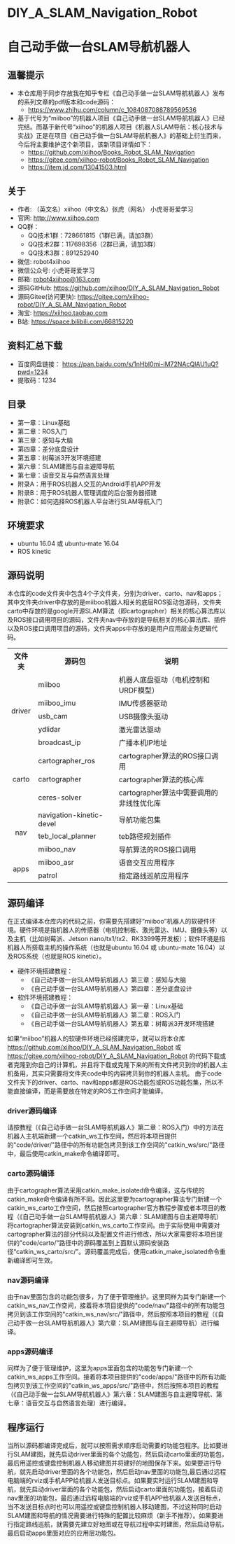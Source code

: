 # DIY_A_SLAM_Navigation_Robot
# 自己动手做一台SLAM导航机器人
## 温馨提示
* 本仓库用于同步存放我在知乎专栏《自己动手做一台SLAM导航机器人》发布的系列文章的pdf版本和code源码：
  + https://www.zhihu.com/column/c_1084087088789569536
* 基于代号为“miiboo”的机器人项目《自己动手做一台SLAM导航机器人》已经完结。而基于新代号“xiihoo”的机器人项目《机器人SLAM导航：核心技术与实战》正是在项目《自己动手做一台SLAM导航机器人》的基础上衍生而来，今后将主要维护这个新项目，该新项目详情如下：
  + https://github.com/xiihoo/Books_Robot_SLAM_Navigation
  + https://gitee.com/xiihoo-robot/Books_Robot_SLAM_Navigation
  + https://item.jd.com/13041503.html
## 关于
* 作者: （英文名）xiihoo（中文名）张虎（网名）  小虎哥哥爱学习
* 官网:  http://www.xiihoo.com
* QQ群： 
  + QQ技术1群：728661815（1群已满，请加3群）
  + QQ技术2群：117698356（2群已满，请加3群）
  + QQ技术3群：891252940
* 微信:  robot4xiihoo
* 微信公众号: 小虎哥哥爱学习
* 邮箱:  robot4xiihoo@163.com
* 源码GitHub:  https://github.com/xiihoo/DIY_A_SLAM_Navigation_Robot
* 源码Gitee(访问更快):  https://gitee.com/xiihoo-robot/DIY_A_SLAM_Navigation_Robot
* 淘宝:  https://xiihoo.taobao.com
* B站:   https://space.bilibili.com/66815220
## 资料汇总下载
* 百度网盘链接： https://pan.baidu.com/s/1nHbI0mi-iM72NAcQlAU1uQ?pwd=1234
* 提取码：1234
## 目录
* 第一章：Linux基础
* 第二章：ROS入门
* 第三章：感知与大脑
* 第四章：差分底盘设计
* 第五章：树莓派3开发环境搭建
* 第六章：SLAM建图与自主避障导航
* 第七章：语音交互与自然语言处理
* 附录A：用于ROS机器人交互的Android手机APP开发
* 附录B：用于ROS机器人管理调度的后台服务器搭建
* 附录C：如何选择ROS机器人平台进行SLAM导航入门
## 环境要求
* ubuntu 16.04 或 ubuntu-mate 16.04
* ROS kinetic
## 源码说明
本仓库的code文件夹中包含4个子文件夹，分别为driver、carto、nav和apps；其中文件夹driver中存放的是miiboo机器人相关的底层ROS驱动包源码，文件夹carto中存放的是google开源SLAM算法（即cartographer）相关的核心算法库以及ROS接口调用项目的源码，文件夹nav中存放的是导航相关的核心算法库、插件以及ROS接口调用项目的源码，文件夹apps中存放的是用户应用层业务逻辑代码。
<table>
  <tr>
    <th align="center">文件夹</th>
    <th align="center">源码包</th>
    <th align="center">说明</th>
  </tr>
  <tr>
    <td align="center" rowspan=5>driver</td>
    <td align="left">miiboo</td>
    <td align="left">机器人底盘驱动（电机控制和URDF模型）</td>
  </tr>
  <tr>
    <td align="left">miiboo_imu</td>
    <td align="left">IMU传感器驱动</td>
  </tr>
  <tr>
    <td align="left">usb_cam</td>
    <td align="left">USB摄像头驱动</td>
  </tr>
  <tr>
    <td align="left">ydlidar</td>
    <td align="left">激光雷达驱动</td>
  </tr>
  <tr>
    <td align="left">broadcast_ip</td>
    <td align="left">广播本机IP地址</td>
  </tr>   
  <tr>
    <td align="center" rowspan=3>carto</td>
    <td align="left">cartographer_ros</td>
    <td align="left">cartographer算法的ROS接口调用</td>
  </tr>
  <tr>
    <td align="left">cartographer</td>
    <td align="left">cartographer算法的核心库</td>
  </tr>
  <tr>
    <td align="left">ceres-solver</td>
    <td align="left">cartographer算法中需要调用的非线性优化库</td>
  </tr>
  <tr>
    <td align="center" rowspan=3>nav</td>
    <td align="left">navigation-kinetic-devel</td>
    <td align="left">导航功能包集</td>
  </tr>
  <tr>
    <td align="left">teb_local_planner</td>
    <td align="left">teb路径规划插件</td>
  </tr>
  <tr>
    <td align="left">miiboo_nav</td>
    <td align="left">导航算法的ROS接口调用</td>
  </tr>
  <tr>
    <td align="center" rowspan=2>apps</td>
    <td align="left">miiboo_asr</td>
    <td align="left">语音交互应用程序</td>
  </tr>
  <tr>
    <td align="left">patrol</td>
    <td align="left">指定路线巡航应用程序</td>
  </tr>
</table>

## 源码编译
在正式编译本仓库内的代码之前，你需要先搭建好“miiboo”机器人的软硬件环境。硬件环境是指机器人的传感器（电机控制板、激光雷达、IMU、摄像头等）以及主机（比如树莓派、Jetson nano/tx1/tx2、RK3399等开发板）；软件环境是指机器人所搭载主机的操作系统（也就是ubuntu 16.04 或 ubuntu-mate 16.04）以及ROS系统（也就是ROS kinetic）。
* 硬件环境搭建教程：
  + 《自己动手做一台SLAM导航机器人》第三章：感知与大脑
  + 《自己动手做一台SLAM导航机器人》第四章：差分底盘设计
* 软件环境搭建教程：
  + 《自己动手做一台SLAM导航机器人》第一章：Linux基础
  + 《自己动手做一台SLAM导航机器人》第二章：ROS入门
  + 《自己动手做一台SLAM导航机器人》第五章：树莓派3开发环境搭建

如果“miiboo”机器人的软硬件环境已经搭建完毕，就可以将本仓库 https://github.com/xiihoo/DIY_A_SLAM_Navigation_Robot 或 https://gitee.com/xiihoo-robot/DIY_A_SLAM_Navigation_Robot 的代码下载或者克隆到你自己的计算机，并且将下载或克隆下来的所有文件拷贝到你的机器人主机备用，其实只需要将文件夹code中的内容拷贝到你的机器人主机。
由于code文件夹下的driver、carto、nav和apps都是ROS功能包或ROS功能包集，所以不能直接编译，而是需要放在特定的ROS工作空间才能编译。
### driver源码编译
请按教程（《自己动手做一台SLAM导航机器人》第二章：ROS入门）中的方法在机器人主机端新建一个catkin_ws工作空间，然后将本项目提供的"code/driver/"路径中的所有功能包拷贝到该工作空间的"catkin_ws/src/"路径中，最后使用catkin_make命令编译即可。
### carto源码编译
由于cartographer算法采用catkin_make_isolated命令编译，这与传统的catkin_make命令编译有所不同。因此这里要为cartographer算法专门新建一个catkin_ws_carto工作空间，然后按照cartographer官方教程步骤或者本项目的教程（《自己动手做一台SLAM导航机器人》第六章：SLAM建图与自主避障导航）将cartographer算法安装到catkin_ws_carto工作空间。由于实际使用中需要对cartographer算法的部分代码以及配置文件进行修改，所以大家需要将本项目提供的"code/carto/"路径中的源码覆盖到上面默认源码安装路径“catkin_ws_carto/src/”。源码覆盖完成后，使用catkin_make_isolated命令重新编译即可生效。
### nav源码编译
由于nav里面包含的功能包很多，为了便于管理维护。这里同样为其专门新建一个catkin_ws_nav工作空间，接着将本项目提供的"code/nav/"路径中的所有功能包拷贝到该工作空间的"catkin_ws_nav/src/"路径中，然后按照本项目的教程（《自己动手做一台SLAM导航机器人》第六章：SLAM建图与自主避障导航）进行编译。
### apps源码编译
同样为了便于管理维护，这里为apps里面包含的功能包专门新建一个catkin_ws_apps工作空间。接着将本项目提供的"code/apps/"路径中的所有功能包拷贝到该工作空间的"catkin_ws_apps/src/"路径中，然后按照本项目的教程（《自己动手做一台SLAM导航机器人》第六章：SLAM建图与自主避障导航、第七章：语音交互与自然语言处理）进行编译。

## 程序运行
当所以源码都编译完成后，就可以按照需求顺序启动需要的功能包程序。比如要进行SLAM建图，就先启动driver里面的各个功能包，然后启动carto里面的功能包，最后用遥控或键盘控制机器人移动建图并将建好的地图保存下来。如果要进行导航，就先启动driver里面的各个功能包，然后启动nav里面的功能包,最后通过远程电脑端的rviz或手机APP给机器人发送目标点。如果要实时运行SLAM建图和导航，就先启动driver里面的各个功能包，然后启动carto里面的功能包，接着启动nav里面的功能包，最后通过远程电脑端的rviz或手机APP给机器人发送目标点，当不发送目标点时也可以用遥控或键盘控制机器人移动建图，不过这种同时启动SLAM建图和导航的情况需要进行特殊的配置比较麻烦（新手不推荐）。如果要进行指定路线巡航，就需要先建立好地图或在导航过程中实时建图，然后启动导航，最后启动apps里面对应的应用层功能包。